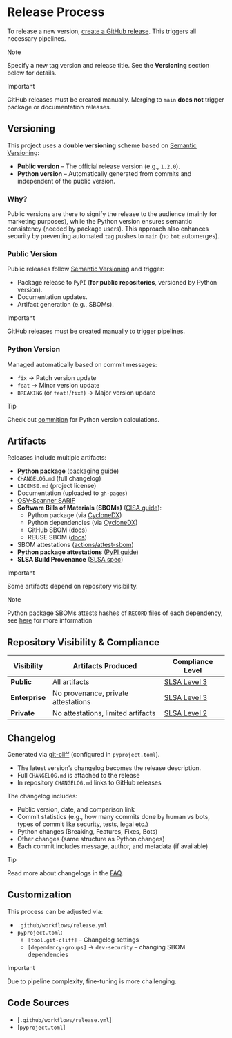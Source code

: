 # Release Process

To release a new version, [create a GitHub release](https://docs.github.com/en/repositories/releasing-projects-on-github/managing-releases-in-a-repository#creating-a-release).
This triggers all necessary pipelines.

> [!note]
> Specify a new tag version and release title.
> See the __Versioning__ section below for details.

> [!important]
> GitHub releases must be created manually. Merging to `main` __does not__
> trigger package or documentation releases.

## Versioning

This project uses a __double versioning__ scheme based on [Semantic Versioning](https://semver.org/):

- __Public version__ – The official release version (e.g., `1.2.0`).
- __Python version__ – Automatically generated from commits and independent of the public version.

### Why?

Public versions are there to signify the release to the audience
(mainly for marketing purposes), while the Python
version ensures semantic consistency (needed by package users).
This approach also enhances security by preventing automated
`tag` pushes to `main` (no `bot` automerges).

### Public Version

Public releases follow [Semantic Versioning](https://semver.org/) and trigger:

- Package release to `PyPI` (__for public repositories__, versioned by Python version).
- Documentation updates.
- Artifact generation (e.g., SBOMs).

> [!important]
> GitHub releases must be created manually to trigger pipelines.

### Python Version

Managed automatically based on commit messages:

- `fix` → Patch version update
- `feat` → Minor version update
- `BREAKING` (or `feat!`/`fix!`) → Major version update

> [!tip]
> Check out [commition](https://github.com/opennudge/commition) for Python version calculations.

## Artifacts

Releases include multiple artifacts:

- __Python package__ ([packaging guide](https://packaging.python.org/en/latest/tutorials/packaging-projects/))
- `CHANGELOG.md` (full changelog)
- `LICENSE.md` (project license)
- Documentation (uploaded to `gh-pages`)
- [OSV-Scanner SARIF](https://google.github.io/osv-scanner/output/#sarif)
- __Software Bills of Materials (SBOMs)__ ([CISA guide](https://www.cisa.gov/sbom)):
  - Python package (via [CycloneDX](https://github.com/CycloneDX/cyclonedx-python))
  - Python dependencies (via [CycloneDX](https://github.com/CycloneDX/cyclonedx-python))
  - GitHub SBOM ([docs](https://docs.github.com/en/code-security/supply-chain-security/understanding-your-software-supply-chain/exporting-a-software-bill-of-materials-for-your-repository))
  - REUSE SBOM ([docs](https://reuse.readthedocs.io/en/stable/man/reuse-spdx.html))
- SBOM attestations ([actions/attest-sbom](https://github.com/actions/attest-sbom))
- __Python package attestations__ ([PyPI guide](https://blog.pypi.org/posts/2024-11-14-pypi-now-supports-digital-attestations/))
- __SLSA Build Provenance__ ([SLSA spec](https://slsa.dev/spec/v1.0/provenance))

> [!important]
> Some artifacts depend on repository visibility.

> [!note]
> Python package SBOMs attests hashes of `RECORD` files of each dependency, see
> [here](https://packaging.python.org/en/latest/specifications/recording-installed-packages/#the-record-file)
> for more information

## Repository Visibility & Compliance

| Visibility  | Artifacts Produced | Compliance Level |
|------------|-------------------|----------------|
| __Public__ | All artifacts | [SLSA Level 3](https://slsa.dev/spec/v1.0/levels) |
| __Enterprise__ | No provenance, private attestations | [SLSA Level 3](https://slsa.dev/spec/v1.0/levels) |
| __Private__ | No attestations, limited artifacts | [SLSA Level 2](https://slsa.dev/spec/v1.0/levels) |

## Changelog

Generated via [git-cliff](https://github.com/orhun/git-cliff)
(configured in `pyproject.toml`).

- The latest version’s changelog becomes the release description.
- Full `CHANGELOG.md` is attached to the release
- In repository `CHANGELOG.md` links to GitHub releases

The changelog includes:

- Public version, date, and comparison link
- Commit statistics (e.g., how many commits done by human vs bots,
    types of commit like security, tests, legal etc.)
- Python changes (Breaking, Features, Fixes, Bots)
- Other changes (same structure as Python changes)
- Each commit includes message, author, and metadata (if available)

> [!tip]
> Read more about changelogs in the [FAQ](faq.md#why-is-changelogmd-empty).

## Customization

This process can be adjusted via:

- `.github/workflows/release.yml`
- `pyproject.toml`:
  - `[tool.git-cliff]` – Changelog settings
  - `[dependency-groups]` → `dev-security` – changing SBOM dependencies

> [!important]
> Due to pipeline complexity, fine-tuning is more challenging.

## Code Sources

- [`.github/workflows/release.yml`]
- [`pyproject.toml`]
